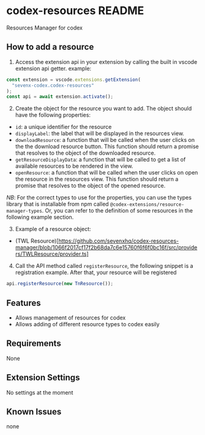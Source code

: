 # codex-resources README

Resources Manager for codex

## How to add a resource

1. Access the extension api in your extension by calling the built in vscode extension api getter.
   example:

```typescript
const extension = vscode.extensions.getExtension(
  "sevenx-codex.codex-resources"
);
const api = await extension.activate();
```

2. Create the object for the resource you want to add. The object should have the following properties:

- `id`: a unique identifier for the resource
- `displayLabel`: the label that will be displayed in the resources view.
- `downloadResource`: a function that will be called when the user clicks on the the download resource button. This function should return a promise that resolves to the object of the downloaded resource.
- `getResourceDisplayData`: a function that will be called to get a list of available resources to be rendered in the view.
- `openResource`: a function that will be called when the user clicks on open the resource in the resources view. This function should return a promise that resolves to the object of the opened resource.

_*NB*_: For the correct types to use for the properties, you can use the types library that is installable from npm called `@codex-extensions/resource-manager-types`. Or, you can refer to the definition of some resources in the following example section.

3. Example of a resource object:

- (TWL Resource)[https://github.com/sevenxhq/codex-resources-manager/blob/1066f2017cf17f2b68da7c6e15760f6f6f0bc16f/src/providers/TWLResource/provider.ts]

4. Call the API method called `registerResource`, the following snippet is a registration example. After that, your resource will be registered

```typescript
api.registerResource(new TnResource());
```


## Features

- Allows management of resources for codex
- Allows adding of different resource types to codex easily

## Requirements

None

## Extension Settings

No settings at the moment

## Known Issues

none
